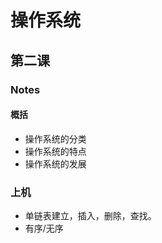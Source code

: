# 操作系统

## 第二课

### Notes

#### 概括

- 操作系统的分类
- 操作系统的特点
- 操作系统的发展

### 上机

- 单链表建立，插入，删除，查找。
- 有序/无序


